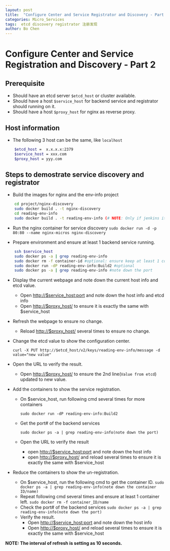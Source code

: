 ```yaml
---
layout: post
title:  "Configure Center and Service Registrator and Discovery - Part 2"
categories: Micro_Services
tags:  etcd discovery registrator 注册发现
author: Bo Chen
---
```

# Configure Center and Service Registration and Discovery - Part 2

## Prerequisite

* Should have an etcd server `$etcd_host` or cluster available.
* Should have a host `$service_host` for backend service and registrator should running on it.
* Should have a host `$proxy_host` for nginx as reverse proxy.

## Host information

* The following 3 host can be the same, like `localhost`

```bash
    $etcd_host =  x.x.x.x:2379
    $service_host = xxx.com
    $proxy_host = yyy.com
```

## Steps to demostrate service discovery and registrator

* Build the images for nginx and the env-info project

```bash
    cd project/nginx-discovery
    sudo docker build . -t nginx-discovery
    cd reading-env-info
    sudo docker build . -t reading-env-info (# NOTE: Only if jenkins item not work)
```

* Run the nginx container for service discovery
    `sudo docker run -d -p 80:80 --name nginx-micros nginx-discovery`

* Prepare environment and ensure at least 1 backend service running.

```bash
    ssh $service_host
    sudo docker ps -a | grep reading-env-info
    sudo docker rm -f container-id #optional: ensure keep at least 1 container alive
    sudo docker run -dP reading-env-info:Build2 #optional
    sudo docker ps -a | grep reading-env-info #note down the port
```

* Display the current webpage and note down the current host info and etcd value.

  * Open <http://$service_host:port> and note down the host info and etcd info
  * Open <http://$proxy_host/> to ensure it is exactly the same with $service_host

* Refresh the webpage to ensure no change.

  * Reload <http://$proxy_host/> several times to ensure no change.

* Change the etcd value to show the configuration center.

    `curl -X PUT http://$etcd_host/v2/keys/reading-env-info/message -d value="new value"`

* Open the URL to verify the result.

  * Open <http://$proxy_host/> to ensure the 2nd line(`Value from etcd`) updated to new value.

* Add the containers to show the service registration.

  * On $service_host, run following cmd several times for more containers

    `sudo docker run -dP reading-env-info:Build2`

  * Get the port# of the backend services

    `sudo docker ps -a | grep reading-env-info(note down the port)`

  * Open the URL to verify the result

    * open <http://$service_host:port> and note down the host info
    * open <http://$proxy_host/> and reload several times to ensure it is exactly the same with $service_host

* Reduce the containers to show the un-registration.

  * On $service_host, run the following cmd to get the container ID.
    ```sudo docker ps -a | grep reading-env-info(note down the container ID/name)```
  * Repeat following cmd several times and ensure at least 1 container left.
    ```sudo docker rm -f container_ID/name```
  * Check the port# of the backend services
    ```sudo docker ps -a | grep reading-env-info(note down the port)```
  * Verify the result.
    * Open <http://$service_host:port> and note down the host info
    * Open <http://$proxy_host/> and reload several times to ensure it is exactly the same with $service_host

**NOTE: The interval of refresh is setting as 10 seconds.**